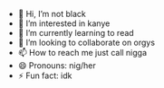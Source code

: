 - 👋 Hi, I’m not black
- 👀 I’m interested in kanye
- 🌱 I’m currently learning to read
- 💞️ I’m looking to collaborate on orgys
- 📫 How to reach me just call nigga
- 😄 Pronouns: nig/her
- ⚡ Fun fact: idk

<!---
pewwssss/pewwssss is a ✨ special ✨ repository because its `README.md` (this file) appears on your GitHub profile.
You can click the Preview link to take a look at your changes.
--->
